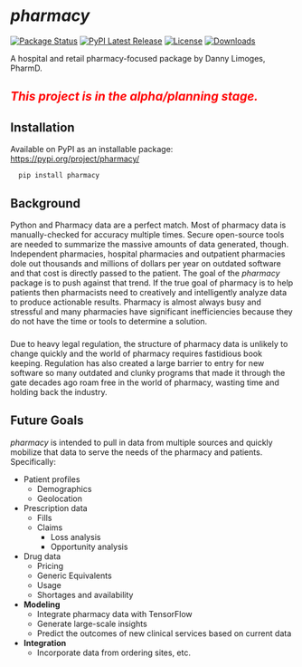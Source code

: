 # *pharmacy*
[![Package Status](https://img.shields.io/pypi/status/pharmacy.svg)](https://pypi.org/project/pharmacy/)
[![PyPI Latest Release](https://img.shields.io/pypi/v/pharmacy.svg)](https://pypi.org/project/pharmacy/)
[![License](https://img.shields.io/pypi/l/pharmacy.svg)](https://github.com/PyPharm/pypharm/LICENSE/blob/main/LICENSE)
[![Downloads](https://static.pepy.tech/personalized-badge/pharmacy?period=month&units=international_system&left_color=grey&right_color=green&left_text=PyPI%20Downloads)](https://pepy.tech/project/pharmacy)

A hospital and retail pharmacy-focused package by Danny Limoges, PharmD.

## <span style="color:red">*This project is in the alpha/planning stage.*</span>

## Installation
Available on PyPI as an installable package:  https://pypi.org/project/pharmacy/
```
  pip install pharmacy
```

 
## Background
<i class="fa-thin fa-file-prescription"></i>
 
Python and Pharmacy data are a perfect match.  Most of pharmacy data is manually-checked for accuracy multiple times.  Secure open-source tools are needed to summarize the massive amounts of data generated, though.  Independent pharmacies, hospital pharmacies and outpatient pharmacies dole out thousands and millions of dollars per year on outdated software and that cost is directly passed to the patient.  The goal of the *pharmacy* package is to push against that trend.  If the true goal of pharmacy is to help patients then pharmacists need to creatively and intelligently analyze data to produce actionable results.  Pharmacy is almost always busy and stressful and many pharmacies have significant inefficiencies because they do not have the time or tools to determine a solution.

### <i class="fa-thin fa-hospital"></i> 

Due to heavy legal regulation, the structure of pharmacy data is unlikely to change quickly and the world of pharmacy requires fastidious book keeping.  Regulation has also created a large barrier to entry for new software so many outdated and clunky programs that made it through the gate decades ago roam free in the world of pharmacy, wasting time and holding back the industry.  

## Future Goals
*pharmacy* is intended to pull in data from multiple sources and quickly mobilize that data to serve the needs of the pharmacy and patients.  Specifically:
- Patient profiles
  - Demographics
  - Geolocation
- Prescription data
  - Fills
  - Claims
    - Loss analysis
    - Opportunity analysis
- Drug data
  - Pricing
  - Generic Equivalents
  - Usage
  - Shortages and availability
- **Modeling**
  - Integrate pharmacy data with TensorFlow
  - Generate large-scale insights
  - Predict the outcomes of new clinical services based on current data
- **Integration**
  - Incorporate data from ordering sites, etc.

  

[comment]: https://fontawesome.com/icons/hospital?s=thin

